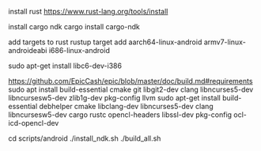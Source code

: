 
install rust
https://www.rust-lang.org/tools/install

install cargo ndk
cargo install cargo-ndk

add targets to rust
rustup target add aarch64-linux-android armv7-linux-androideabi i686-linux-android

sudo apt-get install libc6-dev-i386

https://github.com/EpicCash/epic/blob/master/doc/build.md#requirements
sudo apt install build-essential cmake git libgit2-dev clang libncurses5-dev libncursesw5-dev zlib1g-dev pkg-config llvm
sudo apt-get install build-essential debhelper cmake libclang-dev libncurses5-dev clang libncursesw5-dev cargo rustc opencl-headers libssl-dev pkg-config ocl-icd-opencl-dev

cd scripts/android
./install_ndk.sh
./build_all.sh
